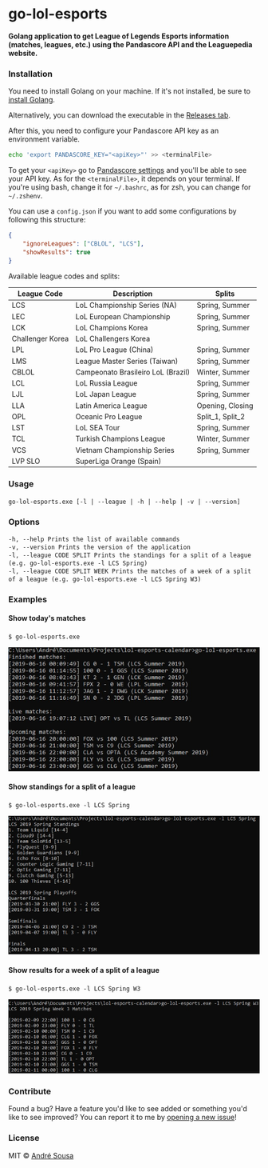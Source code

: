 # go-lol-esports

**Golang application to get League of Legends Esports information (matches, leagues, etc.) using the Pandascore API and the Leaguepedia website.**

### Installation
You need to install Golang on your machine. If it's not installed, be sure to
[install Golang](https://golang.org/doc/install).

Alternatively, you can download the executable in the [Releases tab](https://github.com/aosousa/go-lol-esports/releases).

After this, you need to configure your Pandascore API key as an environment variable.
```sh
echo 'export PANDASCORE_KEY="<apiKey>"' >> <terminalFile>
```

To get your `<apiKey>` go to [Pandascore
settings](https://pandascore.co/settings) and you'll be able to see your API
key. As for the `<terminalFile>`, it depends on your terminal. If you're using
bash, change it for `~/.bashrc`, as for zsh, you can change for `~/.zshenv`.

You can use a `config.json` if you want to add some configurations by following this structure:
```json
{
    "ignoreLeagues": ["CBLOL", "LCS"],
    "showResults": true 
}
```

Available league codes and splits:

| League Code | Description | Splits |
| --- | --- | --- |
| LCS | LoL Championship Series (NA) | Spring, Summer |
| LEC | LoL European Championship | Spring, Summer |
| LCK | LoL Champions Korea | Spring, Summer |
| Challenger Korea | LoL Challengers Korea | |
| LPL | LoL Pro League (China) | Spring, Summer |
| LMS | League Master Series (Taiwan) | Spring, Summer |
| CBLOL | Campeonato Brasileiro LoL (Brazil) | Winter, Summer |
| LCL | LoL Russia League | Spring, Summer |
| LJL | LoL Japan League | Spring, Summer |
| LLA | Latin America League | Opening, Closing |
| OPL | Oceanic Pro League | Split_1, Split_2 |
| LST | LoL SEA Tour | Spring, Summer |
| TCL | Turkish Champions League | Winter, Summer |
| VCS | Vietnam Championship Series | Spring, Summer |
| LVP SLO | SuperLiga Orange (Spain) | |

### Usage
```
go-lol-esports.exe [-l | --league | -h | --help | -v | --version]
```

### Options

```
-h, --help Prints the list of available commands
-v, --version Prints the version of the application
-l, --league CODE SPLIT Prints the standings for a split of a league (e.g. go-lol-esports.exe -l LCS Spring)
-l, --league CODE SPLIT WEEK Prints the matches of a week of a split of a league (e.g. go-lol-esports.exe -l LCS Spring W3)

```

### Examples

#### Show today's matches

`$ go-lol-esports.exe`

![ScreenShot](/img/today_matches.jpg)

#### Show standings for a split of a league

`$ go-lol-esports.exe -l LCS Spring`

![ScreenShot](/img/league_standings.jpg)

#### Show results for a week of a split of a league

`$ go-lol-esports.exe -l LCS Spring W3`

![ScreenShot](/img/league_week_results.jpg)

### Contribute

Found a bug? Have a feature you'd like to see added or something you'd like to see improved? You can report it to me by [opening a new issue](https://github.com/aosousa/go-lol-esports/issues)!

### License

MIT © [André Sousa](https://github.com/aosousa)
